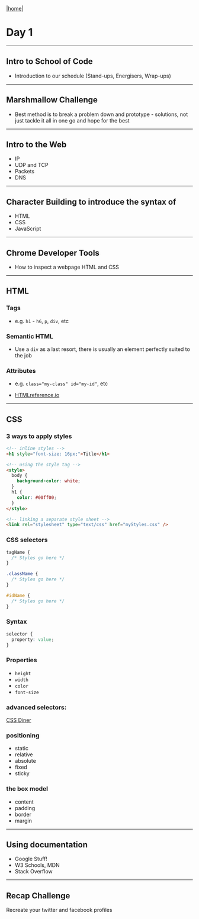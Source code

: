 |[home](../README.md)|

# Day 1

---

## Intro to School of Code

- Introduction to our schedule (Stand-ups, Energisers, Wrap-ups)

---

## Marshmallow Challenge

- Best method is to break a problem down and prototype - solutions, not just tackle it all in one go and hope for the best

---

## Intro to the Web

- IP
- UDP and TCP
- Packets
- DNS

---

## Character Building to introduce the syntax of

- HTML
- CSS
- JavaScript

---

## Chrome Developer Tools

- How to inspect a webpage HTML and CSS

---

## HTML

### Tags

- e.g. `h1` - `h6`, `p`, `div`, etc

### Semantic HTML

- Use a `div` as a last resort, there is usually an element perfectly suited to the job

### Attributes

- e.g. `class="my-class" id="my-id"`, etc

- [HTMLreference.io](https://htmlreference.io/)

---

## CSS

### 3 ways to apply styles

```html
<!-- inline styles -->
<h1 style="font-size: 16px;">Title</h1>

<!-- using the style tag -->
<style>
  body {
    background-color: white;
  }
  h1 {
    color: #00ff00;
  }
</style>

<!-- linking a separate style sheet -->
<link rel="stylesheet" type="text/css" href="myStyles.css" />
```

### CSS selectors

```css
tagName {
  /* Styles go here */
}

.className {
  /* Styles go here */
}

#idName {
  /* Styles go here */
}
```

### Syntax

```css
selector {
  property: value;
}
```

### Properties

- `height`
- `width`
- `color`
- `font-size`

### advanced selectors:

[CSS Diner](https://flukeout.github.io/)

### positioning

- static
- relative
- absolute
- fixed
- sticky

### the box model

- content
- padding
- border
- margin

---

## Using documentation

- Google Stuff!
- W3 Schools, MDN
- Stack Overflow

---

## Recap Challenge

Recreate your twitter and facebook profiles
